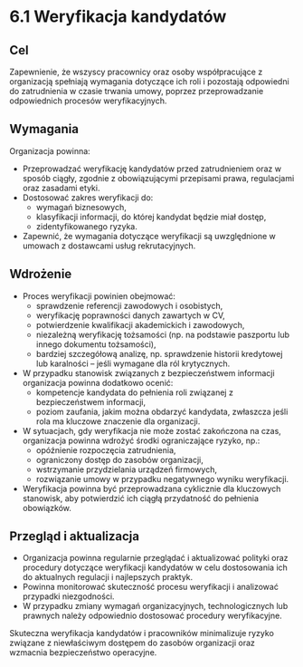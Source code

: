 # 6.1 Weryfikacja kandydatów

## Cel

Zapewnienie, że wszyscy pracownicy oraz osoby współpracujące z organizacją spełniają wymagania dotyczące ich roli i pozostają odpowiedni do zatrudnienia w czasie trwania umowy, poprzez przeprowadzanie odpowiednich procesów weryfikacyjnych.

## Wymagania

Organizacja powinna:

- Przeprowadzać weryfikację kandydatów przed zatrudnieniem oraz w sposób ciągły, zgodnie z obowiązującymi przepisami prawa, regulacjami oraz zasadami etyki.
- Dostosować zakres weryfikacji do:
  - wymagań biznesowych,
  - klasyfikacji informacji, do której kandydat będzie miał dostęp,
  - zidentyfikowanego ryzyka.
- Zapewnić, że wymagania dotyczące weryfikacji są uwzględnione w umowach z dostawcami usług rekrutacyjnych.

## Wdrożenie

- Proces weryfikacji powinien obejmować:
  - sprawdzenie referencji zawodowych i osobistych,
  - weryfikację poprawności danych zawartych w CV,
  - potwierdzenie kwalifikacji akademickich i zawodowych,
  - niezależną weryfikację tożsamości (np. na podstawie paszportu lub innego dokumentu tożsamości),
  - bardziej szczegółową analizę, np. sprawdzenie historii kredytowej lub karalności – jeśli wymagane dla ról krytycznych.
- W przypadku stanowisk związanych z bezpieczeństwem informacji organizacja powinna dodatkowo ocenić:
  - kompetencje kandydata do pełnienia roli związanej z bezpieczeństwem informacji,
  - poziom zaufania, jakim można obdarzyć kandydata, zwłaszcza jeśli rola ma kluczowe znaczenie dla organizacji.
- W sytuacjach, gdy weryfikacja nie może zostać zakończona na czas, organizacja powinna wdrożyć środki ograniczające ryzyko, np.:
  - opóźnienie rozpoczęcia zatrudnienia,
  - ograniczony dostęp do zasobów organizacji,
  - wstrzymanie przydzielania urządzeń firmowych,
  - rozwiązanie umowy w przypadku negatywnego wyniku weryfikacji.
- Weryfikacja powinna być przeprowadzana cyklicznie dla kluczowych stanowisk, aby potwierdzić ich ciągłą przydatność do pełnienia obowiązków.

## Przegląd i aktualizacja

- Organizacja powinna regularnie przeglądać i aktualizować polityki oraz procedury dotyczące weryfikacji kandydatów w celu dostosowania ich do aktualnych regulacji i najlepszych praktyk.
- Powinna monitorować skuteczność procesu weryfikacji i analizować przypadki niezgodności.
- W przypadku zmiany wymagań organizacyjnych, technologicznych lub prawnych należy odpowiednio dostosować procedury weryfikacyjne.

Skuteczna weryfikacja kandydatów i pracowników minimalizuje ryzyko związane z niewłaściwym dostępem do zasobów organizacji oraz wzmacnia bezpieczeństwo operacyjne.
